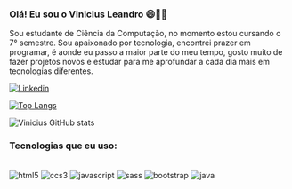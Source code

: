 ### Olá! Eu sou o Vinicius Leandro 😄🖖🏻

Sou estudante de Ciência da Computação, no momento estou cursando o 7° semestre. 
Sou apaixonado por tecnologia, encontrei prazer em programar, é aonde eu passo a maior 
parte do meu tempo, gosto muito de fazer projetos novos e estudar para me aprofundar a cada dia mais em tecnologias diferentes.


[![Linkedin](https://img.shields.io/badge/LinkedIn-0077B5?style=for-the-badge&logo=linkedin&logoColor=white)](https://www.linkedin.com/in/vinicius-henrique-leandro-bbb5a61a6/)

[![Top Langs](https://github-readme-stats.vercel.app/api/top-langs/?username=viniciushleandro&layout=compact)](https://github.com/viniciushleandro/github-readme-stats)

![Vinicius GitHub stats](https://github-readme-stats.vercel.app/api?username=viniciushleandro&show_icons=true&theme=radical)

### Tecnologias que eu uso:

<div style="display: inline_block"></br>
  <img align="center" alt="html5" src="https://img.shields.io/badge/HTML5-E34F26?style=for-the-badge&logo=html5&logoColor=white"/>
  <img align="center" alt="ccs3" src="https://img.shields.io/badge/CSS3-1572B6?style=for-the-badge&logo=css3&logoColor=white"/>
  <img align="center" alt="javascript" src="https://img.shields.io/badge/JavaScript-F7DF1E?style=for-the-badge&logo=javascript&logoColor=black"/>
  <img align="center" alt="sass" src="https://img.shields.io/badge/Sass-CC6699?style=for-the-badge&logo=sass&logoColor=white"/>
  <img align="center" alt="bootstrap" src="https://img.shields.io/badge/Bootstrap-563D7C?style=for-the-badge&logo=bootstrap&logoColor=white"/>
  <img align="center" alt="java" src="https://img.shields.io/badge/Java-ED8B00?style=for-the-badge&logo=java&logoColor=white"/>
</div>
